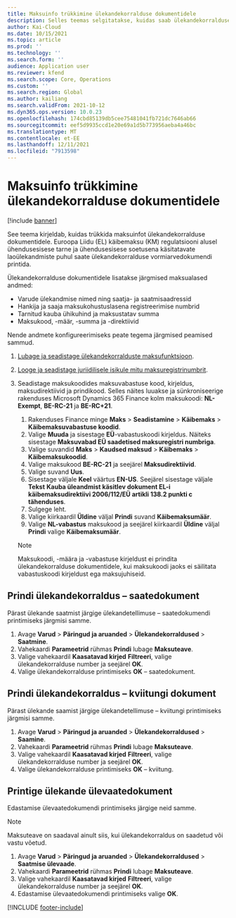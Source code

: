 ```yaml
---
title: Maksuinfo trükkimine ülekandekorralduse dokumentidele
description: Selles teemas selgitatakse, kuidas saab ülekandekorralduse dokumentidele printida maksuarvestusteenuse poolt määratud maksuteavet.
author: Kai-Cloud
ms.date: 10/15/2021
ms.topic: article
ms.prod: ''
ms.technology: ''
ms.search.form: ''
audience: Application user
ms.reviewer: kfend
ms.search.scope: Core, Operations
ms.custom: ''
ms.search.region: Global
ms.author: kailiang
ms.search.validFrom: 2021-10-12
ms.dyn365.ops.version: 10.0.23
ms.openlocfilehash: 174cbd85139db5cee75481041fb721dc7646ab66
ms.sourcegitcommit: eef5d9935ccd1e20e69a1d5b773956aeba4a46bc
ms.translationtype: MT
ms.contentlocale: et-EE
ms.lasthandoff: 12/11/2021
ms.locfileid: "7913598"
---
```

# <a name="print-tax-information-on-transfer-order-documents"></a>Maksuinfo trükkimine ülekandekorralduse dokumentidele

[!include [banner](../../includes/banner.md)]

See teema kirjeldab, kuidas trükkida maksuinfot ülekandekorralduse dokumentidele. Euroopa Liidu (EL) käibemaksu (KM) regulatsiooni alusel ühendusesisese tarne ja ühendusesisese soetusena käsitatavate laoülekandmiste puhul saate ülekandekorralduse vormiarvedokumendi printida. 

Ülekandekorralduse dokumentidele lisatakse järgmised maksualased andmed:

- Varude ülekandmise nimed ning saatja- ja saatmisaadressid
- Hankija ja saaja maksukohustuslasena registreerimise numbrid
- Tarnitud kauba ühikuhind ja maksustatav summa
- Maksukood, -määr, -summa ja -direktiivid

Nende andmete konfigureerimiseks peate tegema järgmised peamised sammud.

1. [Lubage ja seadistage ülekandekorralduste maksufunktsioon](tasks/Tax-feature-support-for-transfer-order.md).
2. [Looge ja seadistage juriidilisele isikule mitu maksuregistrinumbrit](emea-multiple-vat-registration-numbers.md).
3. Seadistage maksukoodides maksuvabastuse kood, kirjeldus, maksudirektiivid ja prindikood. Selles näites luuakse ja sünkroniseerige rakenduses Microsoft Dynamics 365 Finance kolm maksukoodi: **NL-Exempt**, **BE-RC-21** ja **BE-RC+21**.

    1. Rakenduses Finance minge **Maks** \> **Seadistamine** \> **Käibemaks** \> **Käibemaksuvabastuse koodid**.
    2. Valige **Muuda** ja sisestage **EÜ**-vabastuskoodi kirjeldus. Näiteks sisestage **Maksuvabad EÜ saadetised maksuregistri numbriga**.
    3. Valige suvandid **Maks** \> **Kaudsed maksud** \> **Käibemaks** \> **Käibemaksukoodid**.
    4. Valige maksukood **BE-RC-21** ja seejärel **Maksudirektiivid**.
    5. Valige suvand **Uus**.
    6. Sisestage väljale **Keel** väärtus **EN-US**. Seejärel sisestage väljale **Tekst** **Kauba üleandmist käsitlev dokument EL-i käibemaksudirektiivi 2006/112/EÜ artikli 138.2 punkti c tähenduses**.
    7. Sulgege leht.
    8. Valige kiirkaardil **Üldine** väljal **Prindi** suvand **Käibemaksumäär**.
    8. Valige **NL-vabastus** maksukood ja seejärel kiirkaardil **Üldine** väljal **Prindi** valige **Käibemaksumäär**.

    > [!NOTE] 
    > Maksukoodi, -määra ja -vabastuse kirjeldust ei prindita ülekandekorralduse dokumentidele, kui maksukoodi jaoks ei säilitata vabastuskoodi kirjeldust ega maksujuhiseid.

## <a name="print-the-transfer-order---shipment-document"></a>Prindi ülekandekorraldus – saatedokument

Pärast ülekande saatmist järgige ülekandetellimuse – saatedokumendi printimiseks järgmisi samme.

1. Avage **Varud** \> **Päringud ja aruanded** \> **Ülekandekorraldused** \> **Saatmine**.
2. Vahekaardi **Parameetrid** rühmas **Prindi** lubage **Maksuteave**.
3. Valige vahekaardil **Kaasatavad kirjed** **Filtreeri**, valige ülekandekorralduse number ja seejärel **OK**.
4. Valige ülekandekorralduse printimiseks **OK** – saatedokument.

## <a name="print-the-transfer-order---receipt-document"></a>Prindi ülekandekorraldus – kviitungi dokument

Pärast ülekande saamist järgige ülekandetellimuse – kviitungi printimiseks järgmisi samme.

1. Avage **Varud** \> **Päringud ja aruanded** \> **Ülekandekorraldused** \> **Saamine**.
2. Vahekaardi **Parameetrid** rühmas **Prindi** lubage **Maksuteave**.
3. Valige vahekaardil **Kaasatavad kirjed** **Filtreeri**, valige ülekandekorralduse number ja seejärel **OK**.
4. Valige ülekandekorralduse printimiseks **OK** – kviitung.

## <a name="print-the-transfer-overview-document"></a>Printige ülekande ülevaatedokument

Edastamise ülevaatedokumendi printimiseks järgige neid samme.

> [!NOTE]
> Maksuteave on saadaval ainult siis, kui ülekandekorraldus on saadetud või vastu võetud.

1. Avage **Varud** \> **Päringud ja aruanded** \> **Ülekandekorraldused** \> **Saatmise ülevaade**.
2. Vahekaardi **Parameetrid** rühmas **Prindi** lubage **Maksuteave**.
3. Valige vahekaardil **Kaasatavad kirjed** **Filtreeri**, valige ülekandekorralduse number ja seejärel **OK**.
4. Edastamise ülevaatedokumendi printimiseks valige **OK**.

[!INCLUDE [footer-include](../../includes/footer-banner.md)]
